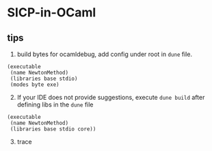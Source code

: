 # SICP-in-OCaml

## tips
1. build bytes for ocamldebug, add config under root in `dune` file.
```
(executable
 (name NewtonMethod)
 (libraries base stdio)
 (modes byte exe)
```

2. If your IDE does not provide suggestions, execute `dune build` after defining libs in the `dune` file
```
(executable
 (name NewtonMethod)
 (libraries base stdio core))
```
3. trace 
